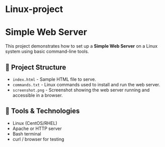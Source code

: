# Linux-project
# Simple Web Server

This project demonstrates how to set up a **Simple Web Server** on a Linux system using basic command-line tools.

## 📁 Project Structure

- `index.html` - Sample HTML file to serve.
- `commands.txt` - Linux commands used to install and run the web server.
- `screenshot.png` - Screenshot showing the web server running and accessible in a browser.

## 🧰 Tools & Technologies

- Linux (CentOS/RHEL)
- Apache or HTTP server
- Bash terminal
- curl / browser for testing
